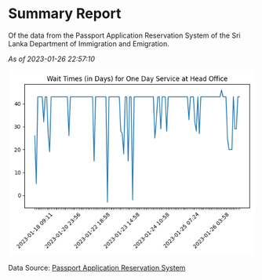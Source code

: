 # Summary Report

Of the data from the Passport Application Reservation System of the Sri Lanka Department of Immigration and Emigration.

*As of 2023-01-26 22:57:10*

![Wait Time Chart](summary.wait_time_chart.png)

Data Source: [Passport Application Reservation System](https://eservices.immigration.gov.lk:8443/appointment/pages/reservationApplication.xhtml)